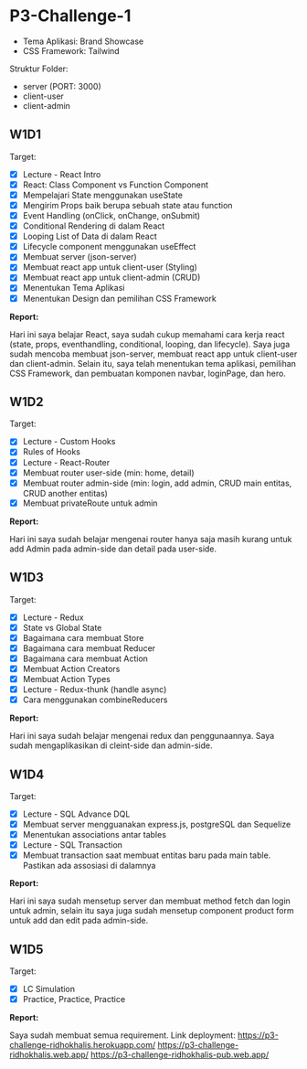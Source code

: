 # P3-Challenge-1

- Tema Aplikasi: Brand Showcase
- CSS Framework: Tailwind

Struktur Folder:

- server (PORT: 3000)
- client-user
- client-admin

## W1D1

Target:

- [x] Lecture - React Intro
- [x] React: Class Component vs Function Component
- [x] Mempelajari State menggunakan useState
- [x] Mengirim Props baik berupa sebuah state atau function
- [x] Event Handling (onClick, onChange, onSubmit)
- [x] Conditional Rendering di dalam React
- [x] Looping List of Data di dalam React
- [x] Lifecycle component menggunakan useEffect
- [x] Membuat server (json-server)
- [x] Membuat react app untuk client-user (Styling)
- [x] Membuat react app untuk client-admin (CRUD)
- [x] Menentukan Tema Aplikasi
- [x] Menentukan Design dan pemilihan CSS Framework

**Report:**

Hari ini saya belajar React, saya sudah cukup memahami cara kerja react (state, props, eventhandling, conditional, looping, dan lifecycle). Saya juga sudah mencoba membuat json-server, membuat react app untuk client-user dan client-admin. Selain itu, saya telah menentukan tema aplikasi, pemilihan CSS Framework, dan pembuatan komponen navbar, loginPage, dan hero.

## W1D2

Target:

- [x] Lecture - Custom Hooks
- [x] Rules of Hooks
- [x] Lecture - React-Router
- [x] Membuat router user-side (min: home, detail)
- [x] Membuat router admin-side (min: login, add admin, CRUD main entitas, CRUD another entitas)
- [x] Membuat privateRoute untuk admin

**Report:**

Hari ini saya sudah belajar mengenai router hanya saja masih kurang untuk add Admin pada admin-side dan detail pada user-side.

## W1D3

Target:

- [x] Lecture - Redux
- [x] State vs Global State
- [x] Bagaimana cara membuat Store
- [x] Bagaimana cara membuat Reducer
- [x] Bagaimana cara membuat Action
- [x] Membuat Action Creators
- [x] Membuat Action Types
- [x] Lecture - Redux-thunk (handle async)
- [x] Cara menggunakan combineReducers

**Report:**

Hari ini saya sudah belajar mengenai redux dan penggunaannya. Saya sudah mengaplikasikan di cleint-side dan admin-side.

## W1D4

Target:

- [x] Lecture - SQL Advance DQL
- [x] Membuat server mengguanakan express.js, postgreSQL dan Sequelize
- [x] Menentukan associations antar tables
- [x] Lecture - SQL Transaction
- [x] Membuat transaction saat membuat entitas baru pada main table. Pastikan ada assosiasi di dalamnya

**Report:**

Hari ini saya sudah mensetup server dan membuat method fetch dan login untuk admin, selain itu saya juga sudah mensetup component product form untuk add dan edit pada admin-side.

## W1D5

Target:

- [x] LC Simulation
- [x] Practice, Practice, Practice

**Report:**

Saya sudah membuat semua requirement.
Link deployment:
https://p3-challenge-ridhokhalis.herokuapp.com/
https://p3-challenge-ridhokhalis.web.app/
https://p3-challenge-ridhokhalis-pub.web.app/
